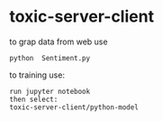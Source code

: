 # toxic-server-client
to grap data from web use
```
python  Sentiment.py
```
to training use:
```
run jupyter notebook 
then select:
toxic-server-client/python-model
```

